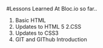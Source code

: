 #Lessons Learned At Bloc.io so far..

1. Basic HTML
  1. Updates to HTML 5
2.CSS
  2. Updates to CSS3
3. GIT and GIThub Introduction
